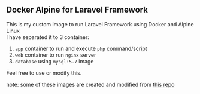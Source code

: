 ## Docker Alpine for Laravel Framework

This is my custom image to run Laravel Framework using Docker and Alpine Linux  
I have separated it to 3 container:  
1. `app` container to run and execute `php` command/script  
2. `web` container to run `nginx` server  
3. `database` using `mysql:5.7` image

Feel free to use or modify this.

note: some of these images are created and modified from [this repo](https://github.com/nielsvandoorn/docker-alpine-laravel "Docker Alpine Laravel")
